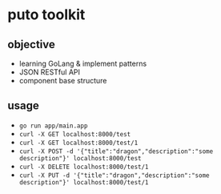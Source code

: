 # puto toolkit #

## objective ##
- learning GoLang & implement patterns
- JSON RESTful API
- component base structure

## usage ##
- `go run app/main.app`
- `curl -X GET localhost:8000/test`
- `curl -X GET localhost:8000/test/1`
- `curl -X POST -d '{"title":"dragon","description":"some description"}' localhost:8000/test`
- `curl -X DELETE localhost:8000/test/1`
- `curl -X PUT -d '{"title":"dragon","description":"some description"}' localhost:8000/test/1`
